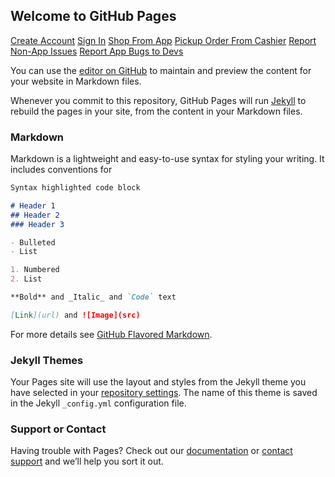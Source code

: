 ## Welcome to GitHub Pages
[Create Account](CREATE-ACCOUNT.html)
[Sign In](SIGN-IN.html)
[Shop From App](SHOP-FROM-APP.html)
[Pickup Order From Cashier](PICKUP-ORDER-FROM-CASHIER.html)
[Report Non-App Issues](REPORT-NON-APP-ISSUES.html)
[Report App Bugs to Devs](REPORT-APP-BUGS-TO-DEVS.html)

You can use the [editor on GitHub](https://github.com/jaketheholmes/grocery/edit/gh-pages/index.md) to maintain and preview the content for your website in Markdown files.

Whenever you commit to this repository, GitHub Pages will run [Jekyll](https://jekyllrb.com/) to rebuild the pages in your site, from the content in your Markdown files.

### Markdown

Markdown is a lightweight and easy-to-use syntax for styling your writing. It includes conventions for

```markdown
Syntax highlighted code block

# Header 1
## Header 2
### Header 3

- Bulleted
- List

1. Numbered
2. List

**Bold** and _Italic_ and `Code` text

[Link](url) and ![Image](src)
```

For more details see [GitHub Flavored Markdown](https://guides.github.com/features/mastering-markdown/).

### Jekyll Themes

Your Pages site will use the layout and styles from the Jekyll theme you have selected in your [repository settings](https://github.com/jaketheholmes/grocery/settings). The name of this theme is saved in the Jekyll `_config.yml` configuration file.

### Support or Contact

Having trouble with Pages? Check out our [documentation](https://docs.github.com/categories/github-pages-basics/) or [contact support](https://support.github.com/contact) and we’ll help you sort it out.
